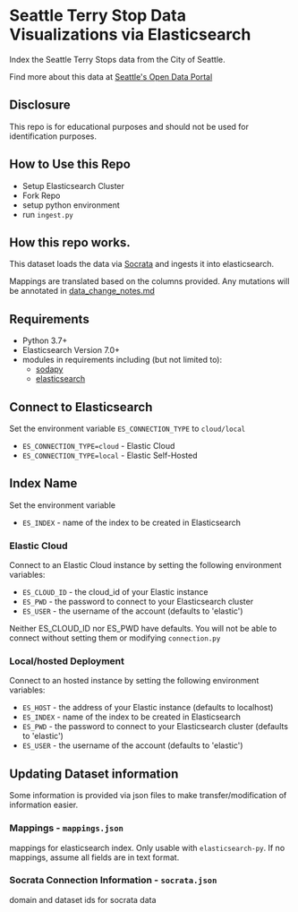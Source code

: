 # Seattle Terry Stop Data Visualizations via Elasticsearch
Index the Seattle Terry Stops data from the City of Seattle.

Find more about this data at [Seattle's Open Data Portal](https://data.seattle.gov/Public-Safety/Terry-Stops/28ny-9ts8)

## Disclosure
This repo is for educational purposes and should not be used for identification purposes.

## How to Use this Repo
- Setup Elasticsearch Cluster
- Fork Repo
- setup python environment
- run `ingest.py`

## How this repo works.
This dataset loads the data via [Socrata](https://dev.socrata.com) and ingests it into elasticsearch.

Mappings are translated based on the columns provided.
Any mutations will be annotated in [data_change_notes.md](./data_change_notes.md)

## Requirements
- Python 3.7+
- Elasticsearch Version 7.0+
- modules in requirements including (but not limited to):
  - [sodapy](https://pypi.org/project/sodapy/)
  - [elasticsearch](https://elasticsearch-py.readthedocs.io/)
  
## Connect to Elasticsearch
Set the environment variable `ES_CONNECTION_TYPE` to `cloud/local`
* `ES_CONNECTION_TYPE=cloud` - Elastic Cloud
* `ES_CONNECTION_TYPE=local` - Elastic Self-Hosted

## Index Name
Set the environment variable
* `ES_INDEX` - name of the index to be created in Elasticsearch 

### Elastic Cloud
Connect to an Elastic Cloud instance by setting the following environment
variables:

* `ES_CLOUD_ID` - the cloud_id of your Elastic instance 
* `ES_PWD` - the password to connect to your Elasticsearch cluster 
* `ES_USER` - the username of the account (defaults to 'elastic') 

Neither ES_CLOUD_ID nor ES_PWD have defaults. You will not be able to connect without setting them or modifying `connection.py`

### Local/hosted Deployment
Connect to an hosted instance by setting the following environment
variables:

* `ES_HOST` - the address of your Elastic instance (defaults to localhost)
* `ES_INDEX` - name of the index to be created in Elasticsearch
* `ES_PWD` - the password to connect to your Elasticsearch cluster (defaults to 'elastic') 
* `ES_USER` - the username of the account (defaults to 'elastic')


## Updating Dataset information
Some information is provided via json files to make transfer/modification of information
easier.

### Mappings - `mappings.json`
mappings for elasticsearch index. Only usable with `elasticsearch-py`. If no mappings, assume all fields are in text format.

### Socrata Connection Information - `socrata.json`
domain and dataset ids for socrata data